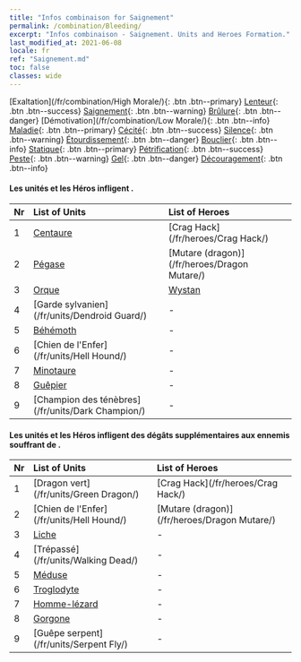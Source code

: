 ```yaml
---
title: "Infos combinaison for Saignement"
permalink: /combination/Bleeding/
excerpt: "Infos combinaison - Saignement. Units and Heroes Formation."
last_modified_at: 2021-06-08
locale: fr
ref: "Saignement.md"
toc: false
classes: wide
---
```


  [Exaltation](/fr/combination/High Morale/){: .btn .btn--primary} [Lenteur](/fr/combination/Slow/){: .btn .btn--success} [Saignement](/fr/combination/Bleeding/){: .btn .btn--warning} [Brûlure](/fr/combination/Burning/){: .btn .btn--danger} [Démotivation](/fr/combination/Low Morale/){: .btn .btn--info} [Maladie](/fr/combination/Disease/){: .btn .btn--primary} [Cécité](/fr/combination/Blind/){: .btn .btn--success} [Silence](/fr/combination/Silence/){: .btn .btn--warning} [Étourdissement](/fr/combination/Stun/){: .btn .btn--danger} [Bouclier](/fr/combination/Shield/){: .btn .btn--info} [Statique](/fr/combination/Static/){: .btn .btn--primary} [Pétrification](/fr/combination/Petrify/){: .btn .btn--success} [Peste](/fr/combination/Plague/){: .btn .btn--warning} [Gel](/fr/combination/Freeze/){: .btn .btn--danger} [Découragement](/fr/combination/Deterrence/){: .btn .btn--info} 


#### Les unités et les Héros infligent <Saignement>.

  | Nr |  List of Units  | List of Heroes | 
  |:---|:----------------|:---------------| 
  | 1 | [Centaure](/fr/units/Centaur/) | [Crag Hack](/fr/heroes/Crag Hack/) |
  | 2 | [Pégase](/fr/units/Pegasus/) | [Mutare (dragon)](/fr/heroes/Dragon Mutare/) |
  | 3 | [Orque](/fr/units/Orc/) | [Wystan](/fr/heroes/Wystan/) |
  | 4 | [Garde sylvanien](/fr/units/Dendroid Guard/) | - |
  | 5 | [Béhémoth](/fr/units/Behemoth/) | - |
  | 6 | [Chien de l'Enfer](/fr/units/Hell Hound/) | - |
  | 7 | [Minotaure](/fr/units/Minotaur/) | - |
  | 8 | [Guêpier](/fr/units/Waspwort/) | - |
  | 9 | [Champion des ténèbres](/fr/units/Dark Champion/) | - |


#### Les unités et les Héros infligent des dégâts supplémentaires aux ennemis souffrant de <Saignement>.

  | Nr |  List of Units  | List of Heroes | 
  |:---|:----------------|:---------------| 
  | 1 | [Dragon vert](/fr/units/Green Dragon/) | [Crag Hack](/fr/heroes/Crag Hack/) |
  | 2 | [Chien de l'Enfer](/fr/units/Hell Hound/) | [Mutare (dragon)](/fr/heroes/Dragon Mutare/) |
  | 3 | [Liche](/fr/units/Lich/) | - |
  | 4 | [Trépassé](/fr/units/Walking Dead/) | - |
  | 5 | [Méduse](/fr/units/Medusa/) | - |
  | 6 | [Troglodyte](/fr/units/Troglodyte/) | - |
  | 7 | [Homme-lézard](/fr/units/Lizardman/) | - |
  | 8 | [Gorgone](/fr/units/Gorgon/) | - |
  | 9 | [Guêpe serpent](/fr/units/Serpent Fly/) | - |
